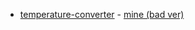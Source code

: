 - [temperature-converter](https://roadmap.sh/projects/temperature-converter) - [mine (bad ver)](https://github.com/Kagamiie/roadmap.sh/tree/main/frontend/temp_conv)
